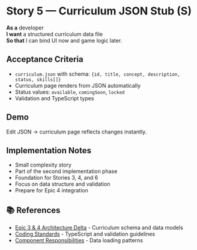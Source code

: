 # Story 5 — Curriculum JSON Stub (S)

**As a** developer  
**I want** a structured curriculum data file  
**So that** I can bind UI now and game logic later.

## Acceptance Criteria

* `curriculum.json` with schema: `{id, title, concept, description, status, skills[]}`
* Curriculum page renders from JSON automatically
* Status values: `available`, `comingSoon`, `locked`
* Validation and TypeScript types

## Demo

Edit JSON → curriculum page reflects changes instantly.

## Implementation Notes

- Small complexity story
- Part of the second implementation phase
- Foundation for Stories 3, 4, and 6
- Focus on data structure and validation
- Prepare for Epic 4 integration

## 📚 References

- [Epic 3 & 4 Architecture Delta](../../../../architecture/epic3&4-delta.md) - Curriculum schema and data models
- [Coding Standards](../../../../architecture/coding-standards.md) - TypeScript and validation guidelines
- [Component Responsibilities](../../../../architecture/2-components-responsibilities.md) - Data loading patterns
